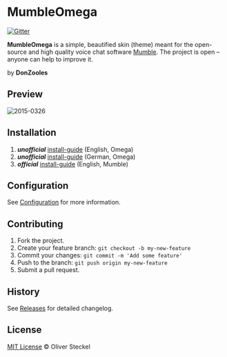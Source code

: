 # MumbleOmega

[![Gitter](https://badges.gitter.im/Join%20Chat.svg)](https://gitter.im/donzooles/MumbleOmega?utm_source=badge&utm_medium=badge&utm_campaign=pr-badge)

**MumbleOmega** is a simple, beautified skin (theme) meant for the open-source and high quality voice chat software [Mumble](http://wiki.mumble.info/wiki/Main_Page). The project is open – anyone can help to improve it.

by <b>DonZooles</b> <br>

## Preview
![2015-0326](https://github.com/donzooles/MumbleOmega/blob/gh-pages/images/2015-0326.png)

## Installation
1. **_unofficial_** <a href="https://github.com/donzooles/MumbleOmega/wiki/installation#english">install-guide</a> (English, Omega)
2. **_unofficial_** <a href="https://github.com/donzooles/MumbleOmega/wiki/installation#deutsch">install-guide</a> (German, Omega)
3. **_official_** [install-guide](http://wiki.mumble.info/wiki/Skins#Installing_a_Skin) (English, Mumble)

## Configuration

See [Configuration](https://github.com/donzooles/MumbleOmega/wiki/Configuration) for more information.

## Contributing

1. Fork the project.
2. Create your feature branch: `git checkout -b my-new-feature`
3. Commit your changes: `git commit -m 'Add some feature'`
4. Push to the branch: `git push origin my-new-feature`
5. Submit a pull request.

## History

See [Releases](https://github.com/donzooles/MumbleOmega/releases) for detailed changelog.

## License

[MIT License](https://github.com/donzooles/MumbleOmega/blob/master/LICENSE.md) © Oliver Steckel
